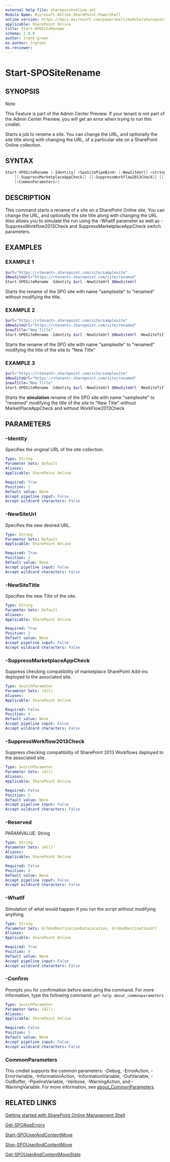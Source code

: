 ```yaml
---
external help file: sharepointonline.xml
Module Name: Microsoft.Online.SharePoint.PowerShell
online version: https://docs.microsoft.com/powershell/module/sharepoint-online/start-spositerename
applicable: SharePoint Online
title: Start-SPOSiteRename
schema: 2.0.0
author: trent-green
ms.author: trgreen
ms.reviewer:
---
```


# Start-SPOSiteRename

## SYNOPSIS

> [!NOTE]
> This Feature is part of the Admin Center Preview. If your tenant is not part of the Admin Center Preview, you will get an error when trying to run this cmdlet.

Starts a job to rename a site. You can change the URL, and optionally the site title along with changing the URL, of a particular site on a SharePoint Online collection.

## SYNTAX

```Powershell
Start-SPOSiteRename [-Identity] <SpoSitePipeBind> [-NewSiteUrl] <string> [[-NewSiteTitle] <string>]
    [[-SuppressMarketplaceAppCheck]] [[-SuppressWorkflow2013Check]] [[-Reserved] <string>] [-WhatIf] [-Confirm]
    [<CommonParameters>]
```

## DESCRIPTION

This command starts a rename of a site on a SharePoint Online site. You can change the URL, and optionally the site title along with changing the URL. Also allows you to simulate the run using the -WhatIf parameter as well as -SuppressWorkflow2013Check and SuppressMarketplaceAppCheck switch parameters.

## EXAMPLES

### EXAMPLE 1

```powershell
$url="https://<tenant>.sharepoint.com/site/samplesite"
$NewSiteUrl="https://<tenant>.sharepoint.com/site/renamed"
Start-SPOSiteRename -Identity $url -NewSiteUrl $NewSiteUrl
```

Starts the rename of the SPO site with name "samplesite" to "renamed" without modifying the title.

### EXAMPLE 2

```powershell
$url="https://<tenant>.sharepoint.com/site/samplesite"
$NewSiteUrl="https://<tenant>.sharepoint.com/site/renamed"
$newTitle="New Title"
Start-SPOSiteRename -Identity $url -NewSiteUrl $NewSiteUrl -NewSiteTitle $newTitle
```

Starts the rename of the SPO site with name "samplesite" to "renamed" modifying the title of the site to "New Title"

### EXAMPLE 3

```powershell
$url="https://<tenant>.sharepoint.com/site/samplesite"
$NewSiteUrl="https://<tenant>.sharepoint.com/site/renamed"
$newTitle="New Title"
Start-SPOSiteRename -Identity $url -NewSiteUrl $NewSiteUrl -NewSiteTitle $newTitle -SuppressMarketplaceAppCheck -SuppressWorkflow2013Check -WhatIf
```

Starts the **simulation** rename of the SPO site with name "samplesite" to "renamed" modifying the title of the site to "New Title" without MarketPlaceAppCheck and without WorkFlow2013Check

## PARAMETERS

### -Identity

Specifies the original URL of the site collection.

```yaml
Type: String
Parameter Sets: Default
Aliases:
Applicable: SharePoint Online

Required: True
Position: 1
Default value: None
Accept pipeline input: False
Accept wildcard characters: False
```

### -NewSiteUrl

Specifies the new desired URL.

```yaml
Type: String
Parameter Sets: Default
Applicable: SharePoint Online

Required: True
Position: 2
Default value: None
Accept pipeline input: False
Accept wildcard characters: False
```

### -NewSiteTitle

Specifies the new Title of the site.

```yaml
Type: String
Parameter Sets: Default
Aliases:
Applicable: SharePoint Online

Required: True
Position: 2
Default value: None
Accept pipeline input: False
Accept wildcard characters: False
```

### -SuppressMarketplaceAppCheck

Suppress checking compatibility of marketplace SharePoint Add-ins deployed to the associated site.

```yaml
Type: SwitchParameter
Parameter Sets: (All)
Aliases:
Applicable: SharePoint Online

Required: False
Position: 4
Default value: None
Accept pipeline input: False
Accept wildcard characters: False
```

### -SuppressWorkflow2013Check

Suppress checking compatibility of SharePoint 2013 Workflows deployed to the associated site.

```yaml
Type: SwitchParameter
Parameter Sets: (All)
Aliases:
Applicable: SharePoint Online

Required: False
Position: 5
Default value: None
Accept pipeline input: False
Accept wildcard characters: False
```

### -Reserved

PARAMVALUE: String

```yaml
Type: String
Parameter Sets: (All)
Aliases:
Applicable: SharePoint Online

Required: False
Position: 4
Default value: None
Accept pipeline input: False
Accept wildcard characters: False
```

### -WhatIf

Simulation of what would happen if you run the script without modifying anything.

```yaml
Type: String
Parameter Sets: UrlAndDestinationDataLocation, UrlAndDestinationUrl
Aliases:
Applicable: SharePoint Online

Required: True
Position: 0
Default value: None
Accept pipeline input: False
Accept wildcard characters: False
```

### -Confirm

Prompts you for confirmation before executing the command. For more information, type the following command: `get-help about_commonparameters`

```yaml
Type: SwitchParameter
Parameter Sets: (All)
Aliases:
Applicable: SharePoint Online

Required: False
Position: 5
Default value: None
Accept pipeline input: False
Accept wildcard characters: False
```

### CommonParameters

This cmdlet supports the common parameters: -Debug, -ErrorAction, -ErrorVariable, -InformationAction, -InformationVariable, -OutVariable, -OutBuffer, -PipelineVariable, -Verbose, -WarningAction, and -WarningVariable. For more information, see [about_CommonParameters](https://go.microsoft.com/fwlink/?LinkID=113216).

## RELATED LINKS

[Getting started with SharePoint Online Management Shell](https://docs.microsoft.com/powershell/sharepoint/sharepoint-online/connect-sharepoint-online?view=sharepoint-ps)

[Get-SPOAppErrors](Get-SPOAppErrors.md)

[Start-SPOUserAndContentMove](Start-SPOUserAndContentMove.md)

[Stop-SPOUserAndContentMove](Stop-SPOUserAndContentMove.md)

[Get-SPOUserAndContentMoveState](Get-SPOUserAndContentMoveState.md)
